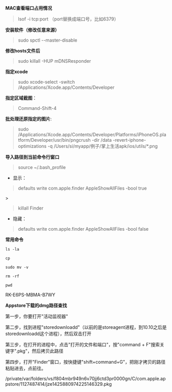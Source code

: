 **MAC查看端口占用情况**

> lsof -i tcp:port （port替换成端口号，比如6379）

**安装软件（修改任意来源）**

> sudo spctl --master-disable

**修改hosts文件后**

> sudo killall -HUP mDNSResponder

**指定xcode**

> sudo xcode-select -switch /Applications/Xcode.app/Contents/Developer

**指定区域截图**：

> Command-Shift-4

**批处理还原指定的图片**:

> sudo /Applications/Xcode.app/Contents/Developer/Platforms/iPhoneOS.platform/Developer/usr/bin/pngcrush -dir /data -revert-iphone-optimizations -q /Users/si/myapp/例子/掌上生活apk/ios/utils/\*.png

**导入路径到当前命令行窗口**

> source ~/.bash\_profile

* 显示：

> defaults write com.apple.finder AppleShowAllFiles -bool true

&gt;

> killall Finder

* 隐藏：

> defaults write com.apple.finder AppleShowAllFiles -bool false

**常用命令**

```
ls -la

cp

sudo mv -v

rm -rf

pwd
```

RK-E6PS-MBMA-B7WY

**Appstore下载的dmg路径查找**

第一步，你要打开"活动监视器"

第二步，找到进程"storedownloadd"（以前的是storeagent进程，到10.10之后是storedownloadd这个进程），然后双击打开

第三步，在打开的进程中，点击"打开的文件和端口"，按"command + F"搜索关键字".pkg"，然后拷贝此路径

第四步，打开"Finder"窗口，按快捷键"shift+command+G"，把刚才拷贝的路径粘贴进去，点前往。

\/private\/var\/folders\/vs\/f804mbr949n6v70jj6ctd3pr0000gn\/C\/com.apple.appstore\/1127487414\/jze1425880974225146329.pkg

